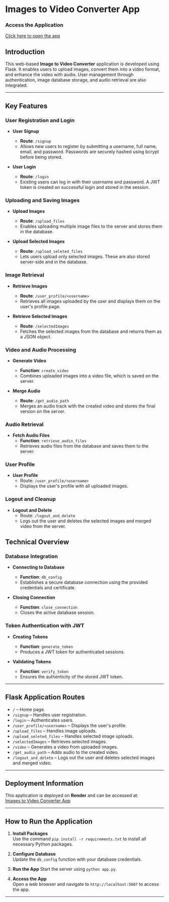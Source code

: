 # Images to Video Converter App
### Access the Application  
[Click here to open the app](https://project-amigos.onrender.com/)

## Introduction

This web-based **Image to Video Converter** application is developed using Flask. It enables users to upload images, convert them into a video format, and enhance the video with audio. User management through authentication, image database storage, and audio retrieval are also integrated.

---

## Key Features

### User Registration and Login

- **User Signup**
  - **Route**: `/signup`
  - Allows new users to register by submitting a username, full name, email, and password. Passwords are securely hashed using bcrypt before being stored.

- **User Login**
  - **Route**: `/login`
  - Existing users can log in with their username and password. A JWT token is created on successful login and stored in the session.

### Uploading and Saving Images

- **Upload Images**
  - **Route**: `/upload_files`
  - Enables uploading multiple image files to the server and stores them in the database.

- **Upload Selected Images**
  - **Route**: `/upload_seleted_files`
  - Lets users upload only selected images. These are also stored server-side and in the database.

### Image Retrieval

- **Retrieve Images**
  - **Route**: `/user_profile/<username>`
  - Retrieves all images uploaded by the user and displays them on the user's profile page.

- **Retrieve Selected Images**
  - **Route**: `/selectedImages`
  - Fetches the selected images from the database and returns them as a JSON object.

### Video and Audio Processing

- **Generate Video**
  - **Function**: `create_video`
  - Combines uploaded images into a video file, which is saved on the server.

- **Merge Audio**
  - **Route**: `/get_audio_path`
  - Merges an audio track with the created video and stores the final version on the server.

### Audio Retrieval

- **Fetch Audio Files**
  - **Function**: `retrieve_audio_files`
  - Retrieves audio files from the database and saves them to the server.

### User Profile

- **User Profile**
  - Route: `/user_profile/<username>`
  - Displays the user's profile with all uploaded images.

### Logout and Cleanup

- **Logout and Delete**
  - Route: `/logout_and_delete`
  - Logs out the user and deletes the selected images and merged video from the server.

## Technical Overview

### Database Integration

- **Connecting to Database**
  - **Function**: `db_config`
  - Establishes a secure database connection using the provided credentials and certificate.

- **Closing Connection**
  - **Function**: `close_connection`
  - Closes the active database session.

### Token Authentication with JWT

- **Creating Tokens**
  - **Function**: `generate_token`
  - Produces a JWT token for authenticated sessions.

- **Validating Tokens**
  - **Function**: `verify_token`
  - Ensures the authenticity of the stored JWT token.

---

## Flask Application Routes

- `/` – Home page.
- `/signup` – Handles user registration.
- `/login` – Authenticates users.
- `/user_profile/<username>` – Displays the user's profile.
- `/upload_files` – Handles image uploads.
- `/upload_seleted_files` – Handles selected image uploads.
- `/selectedImages` – Retrieves selected images.
- `/video` – Generates a video from uploaded images.
- `/get_audio_path` – Adds audio to the created video.
- `/logout_and_delete` – Logs out the user and deletes selected images and merged video.                    

---

## Deployment Information

This application is deployed on **Render** and can be accessed at:  
[Images to Video Converter App](https://project-amigos.onrender.com/)


---

## How to Run the Application

1. **Install Packages**  
   Use the command `pip install -r requirements.txt` to install all necessary Python packages.

2. **Configure Database**  
   Update the `db_config` function with your database credentials.

3. **Run the App** 
   Start the server using `python app.py`.

4. **Access the App**  
   Open a web browser and navigate to `http://localhost:5007` to access the app.

---
